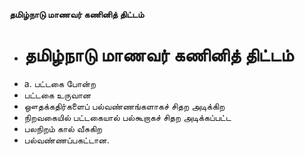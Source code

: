 **தமிழ்நாடு மாணவர் கணினித் திட்டம்**
- # தமிழ்நாடு மாணவர் கணினித் திட்டம்
- a. பட்டகை போன்ற
- பட்டகை உருவான
- ஔதக்கதிர்களைப் பல்வண்ணங்களாகச் சிதற அடிக்கிற
- நிறவகையில் பட்டகையால் பல்கூறாகச் சிதற அடிக்கப்பட்ட
- பலநிறம் கால் வீசுகிற
- பல்வண்ணப்பகட்டான.

